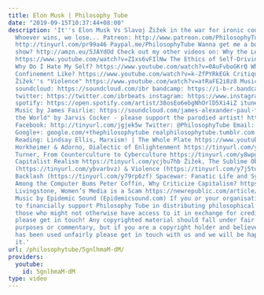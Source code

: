 ```yaml
---
title: Elon Musk | Philosophy Tube
date: "2019-09-15T10:37:44+08:00"
description: 'It''s Elon Musk Vs Slavoj Žižek in the war for ironic counterculture.
  Whoever wins, we lose... Patreon: http://www.patreon.com/PhilosophyTube Subscribe!
  http://tinyurl.com/pr99a46 Paypal.me/PhilosophyTube Wanna get me a book for the
  show? http://amzn.eu/5JAYdOd Check out my other videos on: Why the Left Will Win
  https://www.youtube.com/watch?v=ZIxs6vFIlNw The Ethics of Self-Driving Cars https://www.youtube.com/watch?v=ozcaLnTuidU
  Why Do I Hate My Self? https://www.youtube.com/watch?v=0AuFvboGKrQ What is Solitary
  Confinement Like? https://www.youtube.com/watch?v=k-ZfPYRkEGk Critiquing Slavoj
  Žižek''s "Violence" https://www.youtube.com/watch?v=atRaFE2i8z8 Music by Ibrahim:
  soundcloud: https://soundcloud.com/ibr bandcamp: https://i-b-r.bandcamp.com/music
  twitter: https://twitter.com/ibrbeats instagram: https://www.instagram.com/ibrbeats/
  spotify: https://open.spotify.com/artist/38osEo6ebgNhOrlD5Xi4iZ itunes: https://itunes.apple.com/us/artist/ibrahim/1290801358
  Music by James Fairlie: https://soundcloud.com/james-alexander-paul-fairlie "Running
  the World" by Jarvis Cocker - please support the parodied artist! https://www.youtube.com/watch?v=xRGGbyZzuTg
  Facebook: http://tinyurl.com/jgjek5w Twitter: @PhilosophyTube Email: ollysphilosophychannel@gmail.com
  Google+: google.com/+thephilosophytube realphilosophytube.tumblr.com Recommended
  Reading: Lindsay Ellis, Marxism! | The Whole Plate https://www.youtube.com/watch?v=pFMiuAtbMO0
  Horkheimer & Adorno, Dialectic of Enlightenment https://tinyurl.com/yd7rc7tc Fred
  Turner, From Counterculture to Cyberculture https://tinyurl.com/y8wpgkv7 Mark Fisher,
  Capitalist Realism https://tinyurl.com/ycjbu7hb Žižek, The Sublime Object of Ideology
  (https://tinyurl.com/ybvarbvz) & Violence (https://tinyurl.com/y7j5tq4h) Susan Faludi,
  Backlash (https://tinyurl.com/y79rp6zf) Spacewar: Fanatic Life and Symbolic Death
  Among the Computer Bums Peter Coffin, Why Criticize Capitalism? https://www.youtube.com/watch?v=4ZnHwc6TfB0&list=PL9oHQnEByWyXObkJN9YYQS9hxBjpN8RLG&index=6
  Livingstone, Women’s Media is a Scam https://newrepublic.com/article/150010/womens-media-scam
  Music by Epidemic Sound (Epidemicsound.com) If you or your organisation would like
  to financially support Philosophy Tube in distributing philosophical knowledge to
  those who might not otherwise have access to it in exchange for credits on the show,
  please get in touch! Any copyrighted material should fall under fair use for educational
  purposes or commentary, but if you are a copyright holder and believe your material
  has been used unfairly please get in touch with us and we will be happy to discuss
  it.'
url: /philosophytube/5gnlhmaM-dM/
providers:
  youtube:
    id: 5gnlhmaM-dM
type: video
---
```

